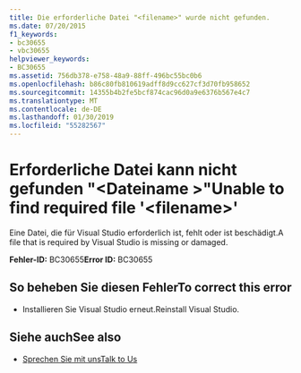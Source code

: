 ```yaml
---
title: Die erforderliche Datei "<filename>" wurde nicht gefunden.
ms.date: 07/20/2015
f1_keywords:
- bc30655
- vbc30655
helpviewer_keywords:
- BC30655
ms.assetid: 756db378-e758-48a9-88ff-496bc55bc0b6
ms.openlocfilehash: b86c80fb810619adff8d9cc627cf3d70fb958652
ms.sourcegitcommit: 14355b4b2fe5bcf874cac96d0a9e6376b567e4c7
ms.translationtype: MT
ms.contentlocale: de-DE
ms.lasthandoff: 01/30/2019
ms.locfileid: "55282567"
---
```

# <a name="unable-to-find-required-file-filename"></a><span data-ttu-id="2d085-102">Erforderliche Datei kann nicht gefunden "\<Dateiname >"</span><span class="sxs-lookup"><span data-stu-id="2d085-102">Unable to find required file '\<filename>'</span></span>
<span data-ttu-id="2d085-103">Eine Datei, die für Visual Studio erforderlich ist, fehlt oder ist beschädigt.</span><span class="sxs-lookup"><span data-stu-id="2d085-103">A file that is required by Visual Studio is missing or damaged.</span></span>  
  
 <span data-ttu-id="2d085-104">**Fehler-ID:** BC30655</span><span class="sxs-lookup"><span data-stu-id="2d085-104">**Error ID:** BC30655</span></span>  
  
## <a name="to-correct-this-error"></a><span data-ttu-id="2d085-105">So beheben Sie diesen Fehler</span><span class="sxs-lookup"><span data-stu-id="2d085-105">To correct this error</span></span>  
  
-   <span data-ttu-id="2d085-106">Installieren Sie Visual Studio erneut.</span><span class="sxs-lookup"><span data-stu-id="2d085-106">Reinstall Visual Studio.</span></span>  
  
## <a name="see-also"></a><span data-ttu-id="2d085-107">Siehe auch</span><span class="sxs-lookup"><span data-stu-id="2d085-107">See also</span></span>
- [<span data-ttu-id="2d085-108">Sprechen Sie mit uns</span><span class="sxs-lookup"><span data-stu-id="2d085-108">Talk to Us</span></span>](/visualstudio/ide/talk-to-us)
